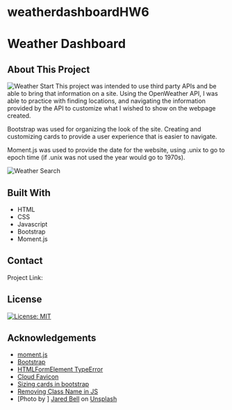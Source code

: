# weatherdashboardHW6
# Weather Dashboard

## About This Project

![Weather Start](./assets/images/weatherStart.png)
This project was intended to use third party APIs and be able to bring that information on a site. Using the OpenWeather API, I was able to practice with finding locations, and navigating the information provided by the API to customize what I wished to show on the webpage created.

Bootstrap was used for organizing the look of the site. Creating and customizing cards to provide a user experience that is easier to navigate.

Moment.js was used to provide the date for the website, using .unix to go to epoch time (if .unix was not used the year would go to 1970s).

![Weather Search](./assets/images/weatherReturn.png)

## Built With

- HTML
- CSS
- Javascript
- Bootstrap
- Moment.js

## Contact

Project Link: 

## License

[![License: MIT](https://img.shields.io/badge/License-MIT-yellow.svg)](https://opensource.org/licenses/MIT)

## Acknowledgements

- [moment.js](https://momentjs.com/guides/)
- [Bootstrap](https://getbootstrap.com/docs/5.1/components/card/)
- [HTMLFormElement TypeError](https://stackoverflow.com/questions/64044214/uncaught-typeerror-cannot-read-property-value-of-null-at-htmlformelement-ano)
- [Cloud Favicon](https://thenounproject.com/term/cloud/34853/)
- [Sizing cards in bootstrap](https://coreui.io/docs/utilities/sizing/)
- [Removing Class Name in JS](https://stackoverflow.com/questions/195951/how-can-i-change-an-elements-class-with-javascript)
- [Photo by ] <a href="https://unsplash.com/@jared79?utm_source=unsplash&utm_medium=referral&utm_content=creditCopyText">Jared Bell</a> on <a href="https://unsplash.com/s/photos/panoramic-sky?utm_source=unsplash&utm_medium=referral&utm_content=creditCopyText">Unsplash</a>
